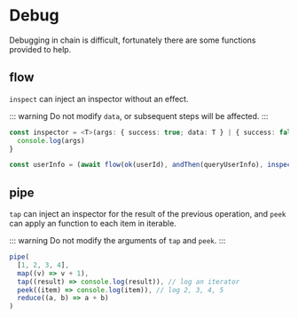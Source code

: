 # Debug

Debugging in chain is difficult, fortunately there are some functions provided to help.

## flow

`inspect` can inject an inspector without an effect.

::: warning
Do not modify `data`, or subsequent steps will be affected.
:::

```typescript
const inspector = <T>(args: { success: true; data: T } | { success: false; err: string }) => {
  console.log(args)
}

const userInfo = (await flow(ok(userId), andThen(queryUserInfo), inspect(inspector), errThen(notify))).unwrap()
```

## pipe

`tap` can inject an inspector for the result of the previous operation, and `peek` can apply an function to each item in iterable.

::: warning
Do not modify the arguments of `tap` and `peek`.
:::

```typescript
pipe(
  [1, 2, 3, 4],
  map((v) => v + 1),
  tap((result) => console.log(result)), // log an iterator
  peek((item) => console.log(item)), // log 2, 3, 4, 5
  reduce((a, b) => a + b)
)
```
